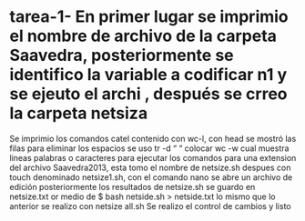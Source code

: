 # tarea-1- En primer lugar se imprimio el nombre de archivo de la carpeta Saavedra, posteriormente se identifico la variable a codificar n1 y se ejeuto el archi , después se crreo la carpeta netsiza
Se imprimio los comandos catel contenido con wc-l, con head se mostró las filas
para eliminar los espacios se uso tr -d “ “
colocar wc -w cual muestra lineas palabras o caracteres 
para ejecutar los comandos para una extension del archivo Saavedra2013,
esta tomo el nombre de netsize.sh
despues con touch denominado netsize1.sh, con el comando nano se abre un archivo de edición 
posteriormente  los resultados de netsize.sh se guardo  en netsize.txt or medio de $ bash netside.sh > netside.txt
lo mismo que lo anterior se realizo con netsize all.sh
Se realizo el control de cambios y listo 
